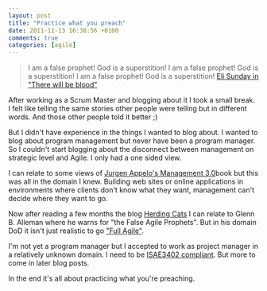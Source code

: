 ```yaml
---
layout: post
title: "Practice what you preach"
date: 2011-11-13 16:38:56 +0100
comments: true
categories: [agile]
---
```


> I am a false prophet! God is a superstition! I am a false prophet! God is a superstition! I am a false prophet! God is a superstition! [Eli Sunday in "There will be blood"](http://www.imdb.com/title/tt0469494/quotes?qt0441793)

After working as a Scrum Master and blogging about it I took a small break. I felt like telling the same stories other people were telling but in different words. And those other people told it better ;)

<!--more--> 

But I didn't have experience in the things I wanted to blog about. I wanted to blog about program management but never have been a program manager. So I couldn't start blogging about the disconnect between management on strategic level and Agile. I only had a one sided view.

I can relate to some views of [Jurgen Appelo's ](http://www.jurgenappelo.com/)[Management 3.0](http://www.amazon.com/o/ASIN/0321712471?tag=adapas-20)book but this was all in the domain I knew. Building web sites or online applications in environments where clients don't know what they want, management can't decide where they want to go.

Now after reading a few months the blog [Herding Cats](http://herdingcats.typepad.com/) I can relate to Glenn B. Alleman where he warns for "the False Agile Prophets". But in his domain DoD it isn't just realistic to go ["Full Agile"](http://vimeo.com/3945205).

I'm not yet a program manager but I accepted to work as project manager in a relatively unknown domain. I need to be [ISAE3402 compliant](http://isae3402.com/). But more to come in later blog posts.

In the end it's all about practicing what you're preaching.


